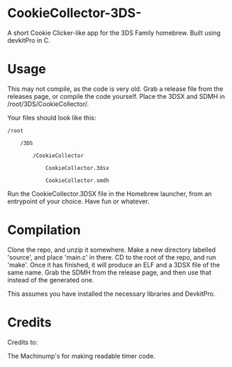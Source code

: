 # CookieCollector-3DS-
A short Cookie Clicker-like app for the 3DS Family homebrew. Built using devkitPro in C.

# Usage

This may not compile, as the code is very old. Grab a release file from the releases page, or compile the code yourself. Place the 3DSX and SDMH in /root/3DS/CookieCollector/.

Your files should look like this:

    /root

        /3DS

            /CookieCollector

                CookieCollector.3dsx

                CookieCollector.smdh

Run the CookieCollector.3DSX file in the Homebrew launcher, from an entrypoint of your choice. Have fun or whatever.

# Compilation

Clone the repo, and unzip it somewhere. Make a new directory labelled 'source', and place 'main.c' in there. CD to the root of the repo, and run 'make'. Once it has finished, it will produce an ELF and a 3DSX file of the same name. Grab the SDMH from the release page, and then use that instead of the generated one.

This assumes you have installed the necessary libraries and DevkitPro.


# Credits

Credits to:

The Machinump's for making readable timer code.
